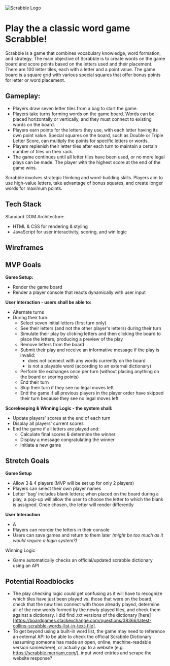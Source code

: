 ![Scrabble Logo](https://logodix.com/logo/2057532.png)

# Play the a classic word game Scrabble! 
Scrabble is a game that combines vocabulary knowledge, word formation, and strategy. The main objective of Scrabble is to create words on the game board and score points based on the letters used and their placement. There are 100 letter tiles, each with a letter and a point value. The game board is a square grid with various special squares that offer bonus points for letter or word placement.

## Gameplay:

* Players draw seven letter tiles from a bag to start the game.
* Players take turns forming words on the game board. Words can be placed horizontally or vertically, and they must connect to existing words on the board.
* Players earn points for the letters they use, with each letter having its own point value. Special squares on the board, such as Double or Triple Letter Score, can multiply the points for specific letters or words.
* Players replenish their letter tiles after each turn to maintain a certain number of tiles on their rack.
* The game continues until all letter tiles have been used, or no more legal plays can be made. The player with the highest score at the end of the game wins.

Scrabble involves strategic thinking and word-building skills. Players aim to use high-value letters, take advantage of bonus squares, and create longer words for maximum points.

## Tech Stack
Standard DOM Architecture:
* HTML & CSS for rendering & styling
* JavaScript for user interactivity, scoring, and win logic


## Wireframes



## MVP Goals

**Game Setup:**
* Render the game board
* Render a player console that reacts dynamically with user input

**User Interaction - users shall be able to:**
* Alternate turns
* During their turn:
    * Select seven initial letters (first turn only)
    * See their letters (and not the other player's letters) during their turn
    * Simulate their play by clicking letters and then clicking the board to place the letters, producing a preview of the play
    * Remove letters from the board
    * Submit their play and receive an informative message if the play is invalid:
        * does not connect with any words currently on the board
        * is not a playable word (according to an external dictionary)
    * Perform tile exchanges once per turn (without placing anything on the board or scoring points)
    * End their turn
    * Skip their turn if they see no legal moves left
    * End the game if all previous players in the player order have skipped their turn because they see no legal moves left

**Scorekeeping & Winning Logic - the system shall:**
* Update players' scores at the end of each turn
* Display all players' current scores
* End the game if all letters are played and:
    * Calculate final scores & determine the winner
    * Display a message congratulating the winner
    * Initiate a new game

## Stretch Goals

**Game Setup**
* Allow 3 & 4 players (MVP will be set up for only 2 players)
* Players can select their own player names
* Letter 'bag' includes blank letters; when placed on the board during a play, a pop-up will allow the user to choose the letter to which the blank is assigned. Once chosen, the letter will render differently

**User Interaction**
* A
* Players can reorder the letters in their console
* Users can save games and return to them later *(might be too much as it would require a login system?)*


Winning Logic
* Game automatically checks an official/updated scrabble dictionary using an API

## Potential Roadblocks
* The play checking logic could get confusing as it will have to recognize which tiles have just been played vs. those that were on the board, check that the new tiles connect with those already played, determine all of the new words formed by the newly played tiles, and check them against a dictionary. I did find .txt versions of the dictionary [here][https://boardgames.stackexchange.com/questions/38366/latest-collins-scrabble-words-list-in-text-file].
* To get beyond using a built-in word list, the game may need to reference an external API to be able to check the official Scrabble Dictionary (assuming someone has made an open, online, machine-readable version somewhere), or actually go to a website (e.g. https://scrabble.merriam.com/), input word entries and scrape the website response?  